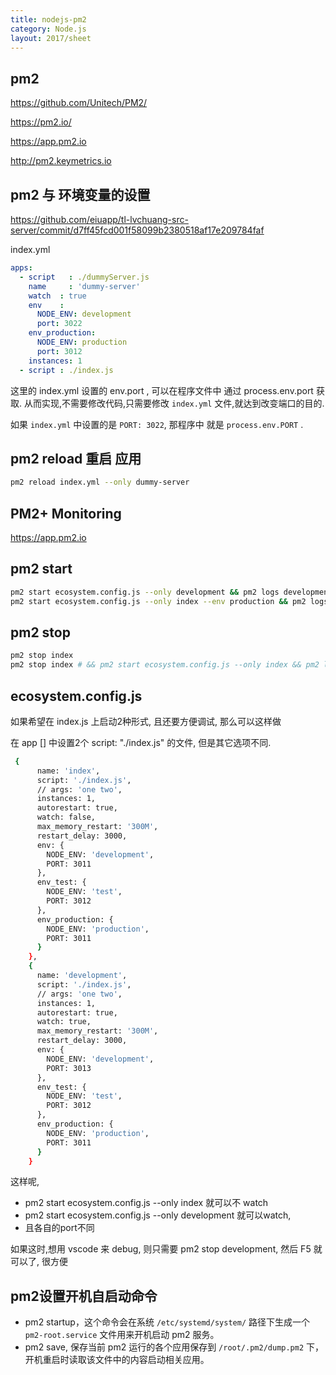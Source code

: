 ```yaml
---
title: nodejs-pm2
category: Node.js
layout: 2017/sheet
---
```



## pm2

https://github.com/Unitech/PM2/

https://pm2.io/

https://app.pm2.io

http://pm2.keymetrics.io

## pm2 与 环境变量的设置

https://github.com/eiuapp/tl-lvchuang-src-server/commit/d7ff45fcd001f58099b2380518af17e209784faf

index.yml 

```yaml
apps:
  - script   : ./dummyServer.js
    name     : 'dummy-server'
    watch  : true
    env    :
      NODE_ENV: development
      port: 3022
    env_production:
      NODE_ENV: production
      port: 3012
    instances: 1
  - script : ./index.js
```

这里的 index.yml 设置的 env.port , 可以在程序文件中 通过  process.env.port 获取. 从而实现,不需要修改代码,只需要修改 `index.yml` 文件,就达到改变端口的目的.

如果 `index.yml` 中设置的是 `PORT: 3022`, 那程序中 就是 `process.env.PORT` .


## pm2 reload 重启 应用

```bash
pm2 reload index.yml --only dummy-server
```

## PM2+ Monitoring

https://app.pm2.io


## pm2 start

```bash
pm2 start ecosystem.config.js --only development && pm2 logs development
pm2 start ecosystem.config.js --only index --env production && pm2 logs index
```

## pm2 stop

```bash
pm2 stop index
pm2 stop index # && pm2 start ecosystem.config.js --only index && pm2 logs index
```

## ecosystem.config.js

如果希望在 index.js 上启动2种形式, 且还要方便调试, 那么可以这样做

在 app [] 中设置2个 script: "./index.js" 的文件, 但是其它选项不同.

```bash
 {
      name: 'index',
      script: './index.js',
      // args: 'one two',
      instances: 1,
      autorestart: true,
      watch: false,
      max_memory_restart: '300M',
      restart_delay: 3000,
      env: {
        NODE_ENV: 'development',
        PORT: 3011
      },
      env_test: {
        NODE_ENV: 'test',
        PORT: 3012
      },
      env_production: {
        NODE_ENV: 'production',
        PORT: 3011
      }
    },
    {
      name: 'development',
      script: './index.js',
      // args: 'one two',
      instances: 1,
      autorestart: true,
      watch: true,
      max_memory_restart: '300M',
      restart_delay: 3000,
      env: {
        NODE_ENV: 'development',
        PORT: 3013
      },
      env_test: {
        NODE_ENV: 'test',
        PORT: 3012
      },
      env_production: {
        NODE_ENV: 'production',
        PORT: 3011
      }
    }
```

这样呢, 
- pm2 start ecosystem.config.js --only index 就可以不 watch  
- pm2 start ecosystem.config.js --only development 就可以watch, 
- 且各自的port不同

如果这时,想用 vscode 来 debug, 则只需要 pm2 stop development, 然后 F5 就可以了, 很方便




## pm2设置开机自启动命令

- pm2 startup，这个命令会在系统 `/etc/systemd/system/` 路径下生成一个 `pm2-root.service` 文件用来开机启动 pm2 服务。
- pm2 save, 保存当前 pm2 运行的各个应用保存到 `/root/.pm2/dump.pm2` 下，开机重启时读取该文件中的内容启动相关应用。

